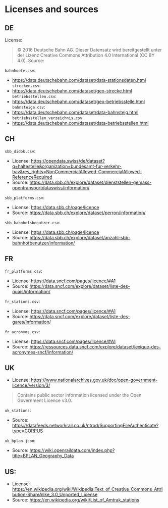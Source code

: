 # Licenses and sources

## DE
License:
> © 2016 Deutsche Bahn AG. Dieser Datensatz wird bereitgestellt unter der Lizenz Creative Commons Attribution 4.0 International (CC BY 4.0). Source:

`bahnhoefe.csv`:
- https://data.deutschebahn.com/dataset/data-stationsdaten.html
`strecken.csv`:
- https://data.deutschebahn.com/dataset/geo-strecke.html
`betriebsstellen.csv`:
- https://data.deutschebahn.com/dataset/geo-betriebsstelle.html
`bahnsteige.csv`:
- https://data.deutschebahn.com/dataset/data-bahnsteig.html
`betriebsstellen_verzeichnis.csv`:
- https://data.deutschebahn.com/dataset/data-betriebsstellen.html

## CH
`sbb_didok.csv`:
- License: https://opendata.swiss/de/dataset?q=haltestelle&organization=bundesamt-fur-verkehr-bav&res_rights=NonCommercialAllowed-CommercialAllowed-ReferenceRequired
- Source: https://data.sbb.ch/explore/dataset/dienststellen-gemass-opentransportdataswiss/information/

`sbb_platforms.csv`:
- License: https://data.sbb.ch/page/licence
- Source: https://data.sbb.ch/explore/dataset/perron/information/

`sbb_bahnhofsbenutzer.csv`:
- License: https://data.sbb.ch/page/licence
- Source: https://data.sbb.ch/explore/dataset/anzahl-sbb-bahnhofbenutzer/information/

## FR
`fr_platforms.csv`:
- License: https://data.sncf.com/pages/licence/#A1
- Source: https://data.sncf.com/explore/dataset/liste-des-quais/information/

`fr_stations.csv`:
- License: https://data.sncf.com/pages/licence/#A1
- Source: https://data.sncf.com/explore/dataset/liste-des-gares/information/

`fr_acronyms.csv`:
- License: https://data.sncf.com/pages/licence/#A1
- Source: https://ressources.data.sncf.com/explore/dataset/lexique-des-acronymes-sncf/information/

## UK

- License: https://www.nationalarchives.gov.uk/doc/open-government-licence/version/3/

> Contains public sector information licensed under the Open Government Licence v3.0.

`uk_stations`:

- Source: https://datafeeds.networkrail.co.uk/ntrod/SupportingFileAuthenticate?type=CORPUS

`uk_bplan.json`:

- Source: https://wiki.openraildata.com/index.php?title=BPLAN_Geography_Data

## US:

- License: https://en.wikipedia.org/wiki/Wikipedia:Text_of_Creative_Commons_Attribution-ShareAlike_3.0_Unported_License
- Source: https://en.wikipedia.org/wiki/List_of_Amtrak_stations
